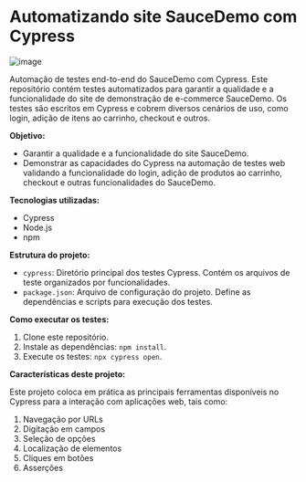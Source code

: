 # Automatizando site SauceDemo com Cypress

![image](https://img.shields.io/badge/Cypress-17202C?style=for-the-badge&logo=cypress&logoColor=white)

Automação de testes end-to-end do SauceDemo com Cypress. Este repositório contém testes automatizados para garantir a qualidade e a funcionalidade do site de demonstração de e-commerce SauceDemo. Os testes são escritos em Cypress e cobrem diversos cenários de uso, como login, adição de itens ao carrinho, checkout e outros.

**Objetivo:**

* Garantir a qualidade e a funcionalidade do site SauceDemo.
* Demonstrar as capacidades do Cypress na automação de testes web validando a funcionalidade do login, adição de produtos ao carrinho, checkout e outras funcionalidades do SauceDemo.

**Tecnologias utilizadas:**

* Cypress
* Node.js
* npm

**Estrutura do projeto:**

* `cypress`: Diretório principal dos testes Cypress. Contém os arquivos de teste organizados por funcionalidades.
* `package.json`: Arquivo de configuração do projeto. Define as dependências e scripts para execução dos testes.

**Como executar os testes:**

1. Clone este repositório.
2. Instale as dependências: `npm install`.
3. Execute os testes: `npx cypress open`.

**Características deste projeto:**

Este projeto coloca em prática as principais ferramentas disponíveis no Cypress para a interação com aplicações web, tais como:
1. Navegação por URLs
2. Digitação em campos
3. Seleção de opções
4. Localização de elementos
5. Cliques em botões
6. Asserções
